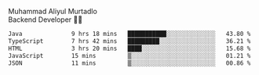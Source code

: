 Muhammad Aliyul Murtadlo
<br>
Backend Developer 👨‍💻
<br>
<!--START_SECTION:waka-->

```txt
Java              9 hrs 18 mins   ███████████░░░░░░░░░░░░░░   43.80 %
TypeScript        7 hrs 42 mins   █████████░░░░░░░░░░░░░░░░   36.21 %
HTML              3 hrs 20 mins   ████░░░░░░░░░░░░░░░░░░░░░   15.68 %
JavaScript        15 mins         ▒░░░░░░░░░░░░░░░░░░░░░░░░   01.21 %
JSON              11 mins         ▒░░░░░░░░░░░░░░░░░░░░░░░░   00.86 %
```

<!--END_SECTION:waka-->
